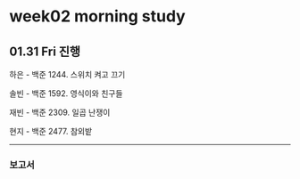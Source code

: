 # week02 morning study

## 01.31 Fri 진행



하은 - 백준 1244. 스위치 켜고 끄기

솔빈 - 백준 1592. 영식이와 친구들

재빈 - 백준 2309. 일곱 난쟁이

현지 - 백준 2477. 참외밭



---
### 보고서
